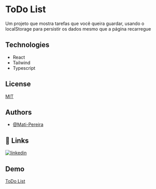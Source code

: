 # ToDo List

Um projeto que mostra tarefas que você queira guardar, usando o localStorage para persistir os dados mesmo que a página recarregue

## Technologies

- React
- Tailwind
- Typescript

## License

[MIT](https://choosealicense.com/licenses/mit/)

## Authors

- [@Mati-Pereira](https://github.com/Mati-Pereira)

## 🔗 Links

[![linkedin](https://img.shields.io/badge/linkedin-0A66C2?style=for-the-badge&logo=linkedin&logoColor=white)](https://www.linkedin.com/in/matheus-rodrigues-pereira/)

## Demo

[ToDo List](https://todolistforlearningintentions.netlify.app/)
